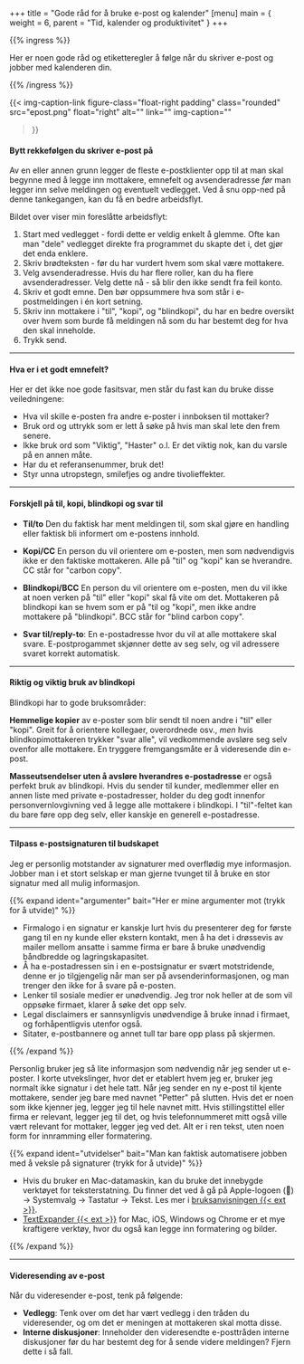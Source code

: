 +++
title = "Gode råd for å bruke e-post og kalender"
[menu] 
main = { weight = 6, parent = "Tid, kalender og produktivitet" }
+++

{{% ingress %}}

Her er noen gode råd og etiketteregler å følge når du skriver e-post og jobber med kalenderen din.

{{% /ingress %}}

{{< img-caption-link
 figure-class="float-right padding"
    class="rounded"
    src="epost.png"
    float="right"
    alt=""
    link=""
    img-caption=""
  >}}

#### Bytt rekkefølgen du skriver e-post på

Av en eller annen grunn legger de fleste e-postklienter opp til at man skal begynne med å legge inn
mottakere, emnefelt og avsenderadresse _før_ man legger inn selve meldingen og eventuelt vedlegget.
Ved å snu opp-ned på denne tankegangen, kan du få en bedre arbeidsflyt.

Bildet over viser min foreslåtte arbeidsflyt:

1. Start med vedlegget - fordi dette er veldig enkelt å glemme. Ofte kan man "dele" vedlegget
direkte fra programmet du skapte det i, det gjør det enda enklere.
2. Skriv brødteksten - før du har vurdert hvem som skal være mottakere.
3. Velg avsenderadresse. Hvis du har flere roller, kan du ha flere avsenderadresser.
Velg dette nå - så blir den ikke sendt fra feil konto.
4. Skriv et godt emne. Den bør oppsummere hva som står i e-postmeldingen i én kort setning.
5. Skriv inn mottakere i "til", "kopi", og "blindkopi", du har en bedre oversikt over hvem som
burde få meldingen nå som du har bestemt deg for hva den skal inneholde.
6. Trykk send.

---

#### Hva er i et godt emnefelt?

Her er det ikke noe gode fasitsvar, men står du fast kan du bruke disse veiledningene:

- Hva vil skille e-posten fra andre e-poster i innboksen til mottaker?
- Bruk ord og uttrykk som er lett å søke på hvis man skal lete den frem senere.
- Ikke bruk ord som "Viktig", "Haster" o.l. Er det viktig nok, kan du varsle på en annen måte.
- Har du et referansenummer, bruk det!
- Styr unna utropstegn, smilefjes og andre tivolieffekter.

---

#### Forskjell på til, kopi, blindkopi og svar til

- **Til/to** Den
du faktisk har ment meldingen til, som skal gjøre en handling eller faktisk bli informert om
e-postens innhold.

- **Kopi/CC** En person
du vil orientere om e-posten, men som nødvendigvis ikke er den faktiske mottakeren. Alle
på "til" og "kopi" kan se hverandre. CC står for "carbon copy".

- **Blindkopi/BCC** En person
du vil orientere om e-posten, men du vil ikke at noen verken på "til" eller "kopi" skal
få vite om det. Mottakeren på blindkopi kan se hvem som er på "til og "kopi", men ikke andre
mottakere på "blindkopi". BCC står for "blind carbon copy".

- **Svar til/reply-to**: En
e-postadresse hvor du vil at alle mottakere skal svare. E-postprogammet skjønner dette av seg
selv, og vil adressere svaret korrekt automatisk.

---

#### Riktig og viktig bruk av blindkopi

Blindkopi har to gode bruksområder:

**Hemmelige kopier** av e-poster som blir sendt til noen andre i "til" eller "kopi". Greit for å
orientere kollegaer, overordnede osv., *men* hvis blindkopimottakeren trykker "svar alle", vil
vedkommende avsløre seg selv ovenfor alle mottakere. En tryggere fremgangsmåte er å videresende din
e-post.

**Masseutsendelser uten å avsløre hverandres e-postadresse** er også perfekt bruk av blindkopi.
Hvis du sender til kunder, medlemmer eller en annen liste med private e-postadresser, holder du deg
godt innenfor personvernlovgivning ved å legge alle mottakere i blindkopi. I "til"-feltet kan du
bare føre opp deg selv, eller kanskje en generell e-postadresse.

---

#### Tilpass e-postsignaturen til budskapet

Jeg er personlig motstander av signaturer med overflødig mye informasjon. Jobber man i et stort
selskap er man gjerne tvunget til å bruke en stor signatur med all mulig informasjon.

{{% expand
    ident="argumenter"
    bait="Her er mine argumenter mot (trykk for å utvide)"
%}}

- Firmalogo i en signatur er kanskje lurt hvis du presenterer deg for første gang til en ny kunde
eller ekstern kontakt, men å ha det i drøssevis av mailer mellom ansatte i samme firma er bare å
bruke unødvendig båndbredde og lagringskapasitet.
- Å ha e-postadressen sin i en e-postsignatur er svært
motstridende, denne er jo tilgjengelig når man ser på avsenderinformasjonen, og man trenger den
ikke for å svare på e-posten.
- Lenker til sosiale medier er unødvendig. Jeg tror nok heller at de som vil oppsøke firmaet,
klarer å søke det opp selv.
- Legal disclaimers er sannsynligvis unødvendige å bruke innad i firmaet, og forhåpentligvis
utenfor også.
- Sitater, e-postbannere og annet tull tar bare opp plass på skjermen.

{{% /expand %}}

Personlig bruker jeg så lite informasjon som nødvendig når jeg sender ut e-poster. I korte
utvekslinger, hvor det er etablert hvem jeg er, bruker jeg normalt ikke signatur i det hele tatt.
Når jeg sender en ny e-post til kjente mottakere, sender jeg bare med navnet "Petter" på slutten.
Hvis det er noen som ikke kjenner jeg, legger jeg til hele navnet mitt. Hvis stillingstittel eller
firma er relevant, legger jeg til det, og hvis telefonnummeret mitt også ville vært relevant for
mottaker, legger jeg ved det. Alt er i ren tekst, uten noen form for innramming eller formatering.

{{% expand
    ident="utvidelser"
    bait="Man kan faktisk automatisere jobben med å veksle på signaturer (trykk for å utvide)"
%}}

- Hvis du bruker en Mac-datamaskin, kan du bruke det innebygde verktøyet for teksterstatning. Du
finner det ved å gå på Apple-logoen () -> Systemvalg -> Tastatur -> Tekst. Les mer i
[bruksanvisningen {{< ext >}}](https://support.apple.com/no-no/guide/mac-help/mh35735/mac).
- [TextExpander {{< ext >}}](https://textexpander.com) for Mac, iOS, Windows og Chrome er et mye
kraftigere verktøy, hvor du også kan legge inn formatering og bilder.

{{% /expand %}}

---

#### Videresending av e-post

Når du videresender e-post, tenk på følgende:

- **Vedlegg**: Tenk over om det har vært vedlegg i den tråden du videresender, og om det er
meningen at mottakeren skal motta disse.
- **Interne diskusjoner**: Inneholder den videresendte
e-posttråden interne diskusjoner før du har bestemt deg for å sende videre meldingen? Fjern dette i
så fall.
